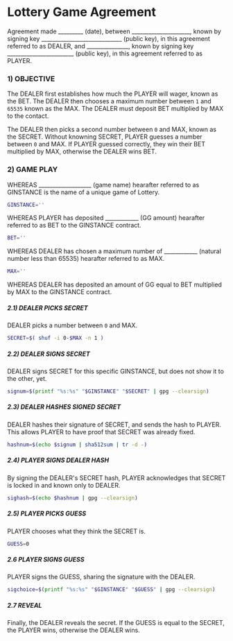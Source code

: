 # Lottery Game Agreement

Agreement made _________ (date), between _____________________, known by signing key _____________________________ (public key), in this agreement referred to as DEALER, and _______________, known by signing key ________________________ (public key), in this agreement referred to as PLAYER.

### 1) OBJECTIVE

The DEALER first establishes how much the PLAYER will wager, known as the BET. The DEALER then chooses a maximum number between `1` and `65535` known as the MAX. The DEALER must deposit BET multiplied by MAX to the contact.

The DEALER then picks a second number between `0` and MAX, known as the SECRET. Without knowning SECRET, PLAYER guesses a number between `0` and MAX. If PLAYER guessed correctly, they win their BET multiplied by MAX, otherwise the DEALER wins BET.

### 2) GAME PLAY

WHEREAS ___________________ (game name) hearafter referred to as GINSTANCE is the name of a unique game of Lottery.

``` bash
GINSTANCE=''
```

WHEREAS PLAYER has deposited ____________ (GG amount) hearafter referred to as BET to the GINSTANCE contract.

``` bash
BET=''
```

WHEREAS DEALER has chosen a maximum number of ____________ (natural number less than 65535) hearafter referred to as MAX.

``` bash
MAX=''
```

WHEREAS DEALER has deposited an amount of GG equal to BET multiplied by MAX to the GINSTANCE contract.

##### 2.1) DEALER PICKS SECRET

DEALER picks a number between `0` and MAX.

``` bash
SECRET=$( shuf -i 0-$MAX -n 1 )
```

##### 2.2) DEALER SIGNS SECRET

DEALER signs SECRET for this specific GINSTANCE, but does not show it to the other, yet.

``` bash
signum=$(printf "%s:%s" "$GINSTANCE" "$SECRET" | gpg --clearsign)
```

##### 2.3) DEALER HASHES SIGNED SECRET

DEALER hashes their signature of SECRET, and sends the hash to PLAYER. This allows PLAYER to have proof that SECRET was already fixed.

``` bash
hashnum=$(echo $signum | sha512sum | tr -d -)
```

##### 2.4) PLAYER SIGNS DEALER HASH

By signing the DEALER's SECRET hash, PLAYER acknowledges that SECRET is locked in and known only to DEALER.

``` bash
sighash=$(echo $hashnum | gpg --clearsign)
```

##### 2.5) PLAYER PICKS GUESS

PLAYER chooses what they think the SECRET is.

``` bash
GUESS=0
```

##### 2.6 PLAYER SIGNS GUESS

PLAYER signs the GUESS, sharing the signature with the DEALER.

``` bash
sigchoice=$(printf "%s:%s" "$GINSTANCE" "$GUESS" | gpg --clearsign)
```

##### 2.7 REVEAL

Finally, the DEALER reveals the secret. If the GUESS is equal to the SECRET, the PLAYER wins, otherwise the DEALER wins.


